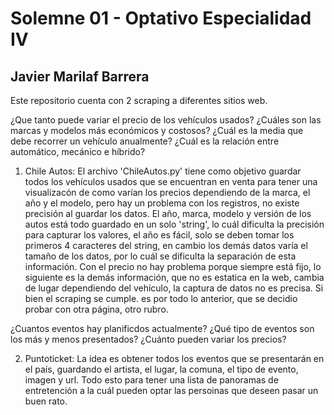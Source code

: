# Solemne 01 - Optativo Especialidad IV
## Javier Marilaf Barrera

Este repositorio cuenta con 2 scraping a diferentes sitios web.

¿Que tanto puede variar el precio de los vehículos usados? 
¿Cuáles son las marcas y modelos más económicos y costosos?
¿Cuál es la media que debe recorrer un vehículo anualmente?
¿Cuál es la relación entre automático, mecánico e híbrido?

1. Chile Autos: El archivo 'ChileAutos.py' tiene como objetivo guardar todos los vehículos usados que se encuentran en venta para tener una visualizacón de como varían los precios dependiendo de la marca, el año y el modelo, pero hay un problema con los registros, no existe precisión al guardar los datos. El año, marca, modelo y versión de los autos está todo guardado en un solo 'string', lo cuál dificulta la precisión para capturar los valores, el año es fácil, solo se deben tomar los primeros 4 caracteres del string, en cambio los demás datos varía el tamaño de los datos, por lo cuál se dificulta la separación de esta información. Con el precio no hay problema porque siempre está fijo, lo siguiente es la demás información, que no es estatica en la web, cambia de lugar dependiendo del vehículo, la captura de datos no es precisa. Si bien el scraping se cumple. es por todo lo anterior, que se decidio probar con otra página, otro rubro.


¿Cuantos eventos hay planificdos actualmente?
¿Qué tipo de eventos son los más y menos presentados?
¿Cuánto pueden variar los precios?

2. Puntoticket: La idea es obtener todos los eventos que se presentarán en el país, guardando el artista, el lugar, la comuna, el tipo de evento, imagen y url. Todo esto para tener una lista de panoramas de entretención a la cuál pueden optar las persoinas que deseen pasar un buen rato.

 
